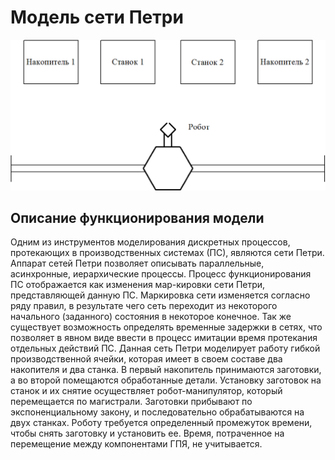 Модель сети Петри
============

![screenshot](screenshots/readme.png?raw=true)

Описание функционирования модели
--------------------------------
Одним из инструментов моделирования дискретных процессов, протекающих в производственных системах (ПС), являются сети Петри. Аппарат сетей Петри позволяет описывать параллельные, асинхронные, иерархические процессы. 
Процесс функционирования ПС отображается как изменения мар-кировки сети Петри, представляющей данную ПС. Маркировка сети изменяется согласно ряду правил, в результате чего сеть переходит из некоторого начального (заданного) состояния в некоторое конечное. Так же существует возможность определять временные задержки в сетях, что позволяет в явном виде ввести в процесс имитации время протекания отдельных действий ПС.
Данная сеть Петри моделирует работу гибкой производственной ячейки, которая имеет в своем составе два накопителя и два станка. В первый накопитель принимаются заготовки, а во второй помещаются обработанные детали. Установку заготовок на станок и их снятие осуществляет робот-манипулятор, который перемещается по магистрали. Заготовки прибывают по экспоненциальному закону, и последовательно обрабатываются на двух станках. Роботу требуется определенный промежуток времени, чтобы снять заготовку и установить ее. Время, потраченное на перемещение между компонентами ГПЯ, не учитывается.
